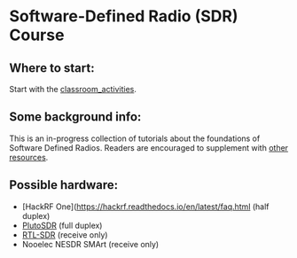 # Software-Defined Radio (SDR) Course

## Where to start:

Start with the [classroom_activities](https://github.com/python-can-define-radio/sdr-course/tree/main/classroom_activities).

## Some background info:

This is an in-progress collection of tutorials about the foundations of Software Defined Radios. Readers are encouraged to supplement with [other resources](https://github.com/python-can-define-radio/sdr-course/blob/main/resources/README.md).

## Possible hardware:

- [HackRF One](https://hackrf.readthedocs.io/en/latest/faq.html (half duplex)
- [PlutoSDR](https://www.analog.com/en/design-center/evaluation-hardware-and-software/evaluation-boards-kits/adalm-pluto.html#eb-overview) (full duplex)
- [RTL-SDR](https://www.rtl-sdr.com/) (receive only)
- Nooelec NESDR SMArt (receive only)
